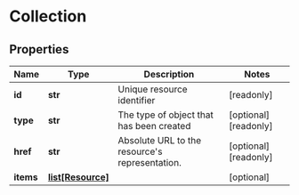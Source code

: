 # Collection

## Properties
| Name | Type | Description | Notes |
| ------------ | ------------- | ------------- | ------------- |
| **id** | **str** | Unique resource identifier | [readonly]  |
| **type** | **str** | The type of object that has been created | [optional] [readonly]  |
| **href** | **str** | Absolute URL to the resource&#39;s representation. | [optional] [readonly]  |
| **items** | [**list[Resource]**](Resource.md) |  | [optional]  |


